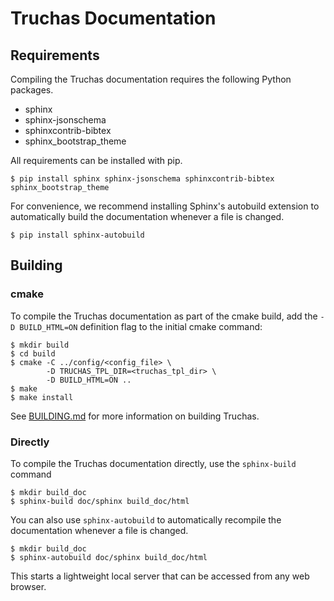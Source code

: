 # Truchas Documentation

## Requirements
Compiling the Truchas documentation requires the following Python packages.

* sphinx
* sphinx-jsonschema
* sphinxcontrib-bibtex
* sphinx_bootstrap_theme

All requirements can be installed with pip.

    $ pip install sphinx sphinx-jsonschema sphinxcontrib-bibtex sphinx_bootstrap_theme

For convenience, we recommend installing Sphinx's autobuild extension to
automatically build the documentation whenever a file is changed.

    $ pip install sphinx-autobuild


## Building

### cmake
To compile the Truchas documentation as part of the cmake build, add the `-D BUILD_HTML=ON`
definition flag to the initial cmake command:

    $ mkdir build
    $ cd build
    $ cmake -C ../config/<config_file> \
            -D TRUCHAS_TPL_DIR=<truchas_tpl_dir> \
            -D BUILD_HTML=ON ..
    $ make
    $ make install

See [BUILDING.md](BUILDING.md) for more information on building Truchas.

### Directly
To compile the Truchas documentation directly, use the `sphinx-build` command

    $ mkdir build_doc
    $ sphinx-build doc/sphinx build_doc/html

You can also use `sphinx-autobuild` to automatically recompile the documentation whenever a file is
changed.

    $ mkdir build_doc
    $ sphinx-autobuild doc/sphinx build_doc/html

This starts a lightweight local server that can be accessed from any web browser.
